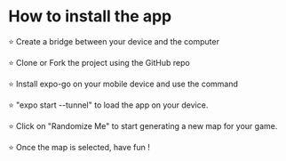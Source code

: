 # **How to install the app** #

⭐ Create a bridge between your device and the computer

⭐ Clone or Fork the project using the GitHub repo 

⭐ Install expo-go on your mobile device and use the command 

⭐ "expo start --tunnel" to load the app on your device.

⭐ Click on "Randomize Me" to start generating a new map for your game.

⭐ Once the map is selected, have fun ! 
